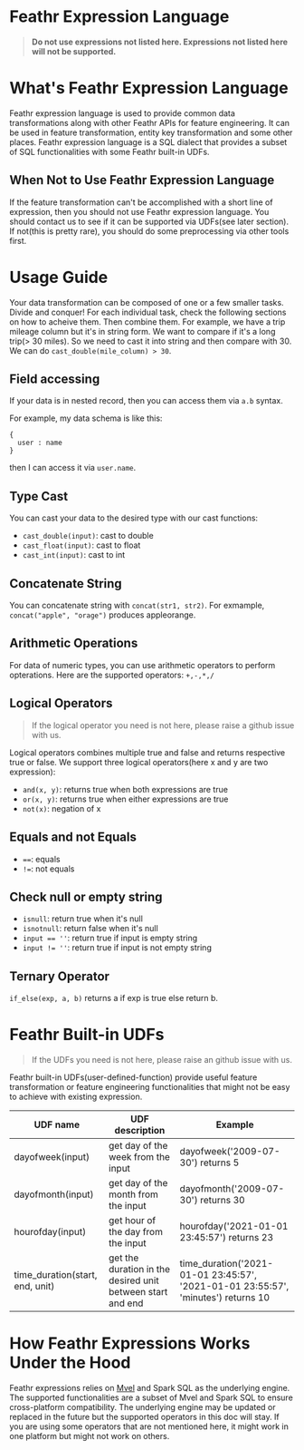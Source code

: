 # Feathr Expression Language

> **Do not use expressions not listed here. Expressions not listed here will not be supported.**

# What's Feathr Expression Language

Feathr expression language is used to provide common data transformations along with other Feathr APIs for feature engineering. It can be used in feature transformation, entity key transformation and some other places. Feathr expression language is a SQL dialect that provides a subset of SQL functionalities with some Feathr built-in UDFs.

## When Not to Use Feathr Expression Language

If the feature transformation can't be accomplished with a short line of expression, then you should not use Feathr expression language. You should contact us to see if it can be supported via UDFs(see later section). If not(this is pretty rare), you should do some preprocessing via other tools first.

# Usage Guide

Your data transformation can be composed of one or a few smaller tasks. Divide and conquer! For each individual task, check the following sections on how to acheive them. Then combine them. For example, we have a trip mileage column but it's in string form. We want to compare if it's a long trip(> 30 miles). So we need to cast it into string and then compare with 30. We can do `cast_double(mile_column) > 30`.

## Field accessing

If your data is in nested record, then you can access them via `a.b` syntax.

For example, my data schema is like this:

```
{
  user : name
}
```

then I can access it via `user.name`.

## Type Cast

You can cast your data to the desired type with our cast functions:

- `cast_double(input)`: cast to double
- `cast_float(input)`: cast to float
- `cast_int(input)`: cast to int

## Concatenate String

You can concatenate string with `concat(str1, str2)`. For exmample, `concat("apple", "orage")` produces appleorange.

## Arithmetic Operations

For data of numeric types, you can use arithmetic operators to perform opterations. Here are the supported operators: `+,-,*,/`

## Logical Operators

> If the logical operator you need is not here, please raise a github issue with us.

Logical operators combines multiple true and false and returns respective true or false. We support three logical operators(here x and y are two expression):

- `and(x, y)`: returns true when both expressions are true
- `or(x, y)`: returns true when either expressions are true
- `not(x)`: negation of x

## Equals and not Equals

- `==`: equals
- `!=`: not equals

## Check null or empty string

- `isnull`: return true when it's null
- `isnotnull`: return false when it's null
- `input == ''`: return true if input is empty string
- `input != ''`: return true if input is not empty string

## Ternary Operator

`if_else(exp, a, b)` returns a if exp is true else return b.

# Feathr Built-in UDFs

> If the UDFs you need is not here, please raise an github issue with us.

Feathr built-in UDFs(user-defined-function) provide useful feature transformation or feature engineering functionalities that might not be easy to achieve with existing expression.

| UDF name                        | UDF description                                            | Example                                                                           |
| ------------------------------- | ---------------------------------------------------------- | --------------------------------------------------------------------------------- |
| dayofweek(input)                | get day of the week from the input                         | dayofweek('2009-07-30') returns 5                                                 |
| dayofmonth(input)               | get day of the month from the input                        | dayofmonth('2009-07-30') returns 30                                               |
| hourofday(input)                | get hour of the day from the input                         | hourofday('2021-01-01 23:45:57') returns 23                                       |
| time_duration(start, end, unit) | get the duration in the desired unit between start and end | time_duration('2021-01-01 23:45:57', '2021-01-01 23:55:57', 'minutes') returns 10 |

# How Feathr Expressions Works Under the Hood

Feathr expressions relies on [Mvel](http://mvel.documentnode.com/) and Spark SQL as the underlying engine. The supported
functionalities are a subset of Mvel and Spark SQL to ensure cross-platform compatibility. The underlying engine may be
updated or replaced in the future but the supported operators in this doc will stay. If you are using some operators
that are not mentioned here, it might work in one platform but might not work on others.
